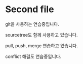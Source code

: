 # Second file

git을 사용하는 연습중입니다.

sourcetree도 함께 사용하고 있습니다.

pull, push, merge 연습하고 있습니다.

conflict 해결도 연습중입니다.
